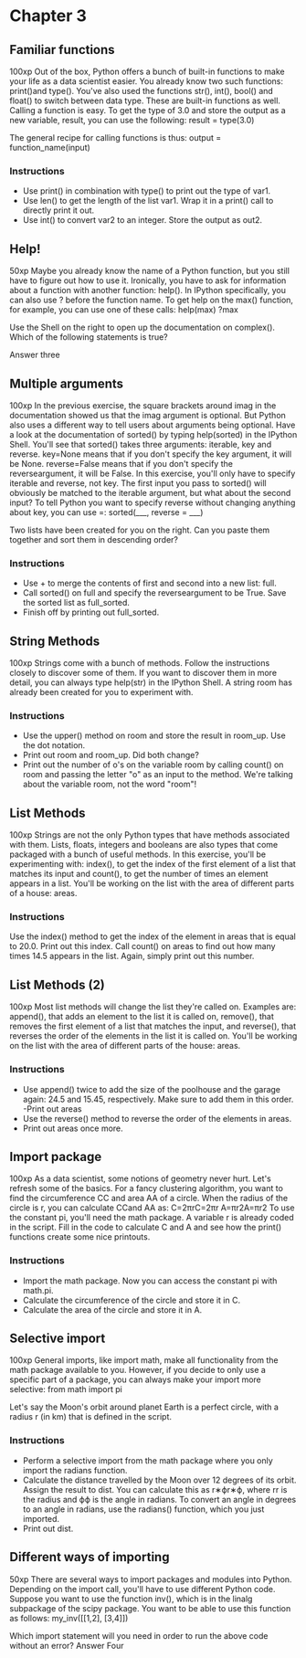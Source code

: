 # Chapter 3

## Familiar functions
100xp
Out of the box, Python offers a bunch of built-in functions to make your life as a data scientist easier. You already know two such functions: print()and type(). You've also used the functions str(), int(), bool() and float() to switch between data type. These are built-in functions as well.
Calling a function is easy. To get the type of 3.0 and store the output as a new variable, result, you can use the following:
result = type(3.0)


The general recipe for calling functions is thus:
output = function_name(input)


### Instructions
- Use print() in combination with type() to print out the type of var1.
- Use len() to get the length of the list var1. Wrap it in a print() call to directly print it out.
- Use int() to convert var2 to an integer. Store the output as out2.


## Help!
50xp
Maybe you already know the name of a Python function, but you still have to figure out how to use it. Ironically, you have to ask for information about a function with another function: help(). In IPython specifically, you can also use ? before the function name.
To get help on the max() function, for example, you can use one of these calls:
help(max)
?max


Use the Shell on the right to open up the documentation on complex(). Which of the following statements is true?


Answer three


## Multiple arguments
100xp
In the previous exercise, the square brackets around imag in the documentation showed us that the imag argument is optional. But Python also uses a different way to tell users about arguments being optional.
Have a look at the documentation of sorted() by typing help(sorted) in the IPython Shell.
You'll see that sorted() takes three arguments: iterable, key and reverse.
key=None means that if you don't specify the key argument, it will be None. reverse=False means that if you don't specify the reverseargument, it will be False.
In this exercise, you'll only have to specify iterable and reverse, not key. The first input you pass to sorted() will obviously be matched to the iterable argument, but what about the second input? To tell Python you want to specify reverse without changing anything about key, you can use =:
sorted(___, reverse = ___)


Two lists have been created for you on the right. Can you paste them together and sort them in descending order?
### Instructions
- Use + to merge the contents of first and second into a new list: full.
- Call sorted() on full and specify the reverseargument to be True. Save the sorted list as full_sorted.
- Finish off by printing out full_sorted.

## String Methods
100xp
Strings come with a bunch of methods. Follow the instructions closely to discover some of them. If you want to discover them in more detail, you can always type help(str) in the IPython Shell.
A string room has already been created for you to experiment with.
### Instructions
- Use the upper() method on room and store the result in room_up. Use the dot notation.
- Print out room and room_up. Did both change?
- Print out the number of o's on the variable room by calling count() on room and passing the letter "o" as an input to the method. We're talking about the variable room, not the word "room"!
## List Methods
100xp
Strings are not the only Python types that have methods associated with them. Lists, floats, integers and booleans are also types that come packaged with a bunch of useful methods. In this exercise, you'll be experimenting with:
index(), to get the index of the first element of a list that matches its input and
count(), to get the number of times an element appears in a list.
You'll be working on the list with the area of different parts of a house: areas.
### Instructions
Use the index() method to get the index of the element in areas that is equal to 20.0. Print out this index.
Call count() on areas to find out how many times 14.5 appears in the list. Again, simply print out this number.
## List Methods (2)
100xp
Most list methods will change the list they're called on. Examples are:
append(), that adds an element to the list it is called on,
remove(), that removes the first element of a list that matches the input, and
reverse(), that reverses the order of the elements in the list it is called on.
You'll be working on the list with the area of different parts of the house: areas.
### Instructions
- Use append() twice to add the size of the poolhouse and the garage again: 24.5 and 15.45, respectively. Make sure to add them in this order.
-Print out areas
- Use the reverse() method to reverse the order of the elements in areas.
- Print out areas once more.

## Import package
100xp
As a data scientist, some notions of geometry never hurt. Let's refresh some of the basics.
For a fancy clustering algorithm, you want to find the circumference CC and area AA of a circle. When the radius of the circle is r, you can calculate CCand AA as:
C=2πrC=2πr
A=πr2A=πr2
To use the constant pi, you'll need the math package. A variable r is already coded in the script. Fill in the code to calculate C and A and see how the print() functions create some nice printouts.
### Instructions
- Import the math package. Now you can access the constant pi with math.pi.
- Calculate the circumference of the circle and store it in C.
- Calculate the area of the circle and store it in A.

## Selective import
100xp
General imports, like import math, make all functionality from the math package available to you. However, if you decide to only use a specific part of a package, you can always make your import more selective:
from math import pi


Let's say the Moon's orbit around planet Earth is a perfect circle, with a radius r (in km) that is defined in the script.
### Instructions
- Perform a selective import from the math package where you only import the radians function.
- Calculate the distance travelled by the Moon over 12 degrees of its orbit. Assign the result to dist. You can calculate this as r∗ϕr∗ϕ, where rr is the radius and ϕϕ is the angle in radians. To convert an angle in degrees to an angle in radians, use the radians() function, which you just imported.
- Print out dist.

## Different ways of importing
50xp
There are several ways to import packages and modules into Python. Depending on the import call, you'll have to use different Python code.
Suppose you want to use the function inv(), which is in the linalg subpackage of the scipy package. You want to be able to use this function as follows:
my_inv([[1,2], [3,4]])


Which import statement will you need in order to run the above code without an error?
Answer Four

